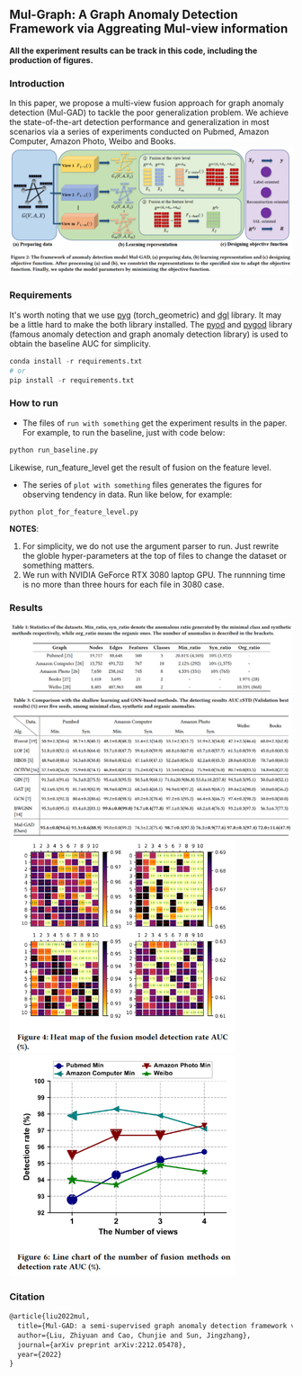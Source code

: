 ## Mul-Graph: A Graph Anomaly Detection Framework via Aggreating Mul-view information

**All the experiment results can be track in this code, including the production of figures.**

### Introduction

In this paper, we propose a multi-view fusion approach for graph anomaly detection (Mul-GAD) to tackle the poor generalization problem. We achieve the state-of-the-art detection performance and generalization in most scenarios via a series of experiments conducted on Pubmed, Amazon Computer, Amazon Photo, Weibo and Books.
![method](images/method.png)

### Requirements
It's worth noting that we use [pyg](https://github.com/pyg-team/pytorch_geometric) (torch_geometric) and [dgl](https://github.com/dmlc/dgl) library. It may be a little hard to make the both library installed. The [pyod](https://github.com/yzhao062/pyod) and [pygod](https://github.com/pygod-team/pygod) library (famous anomaly detection and graph anomaly detection library) is used to obtain the baseline AUC for simplicity.

```python
conda install -r requirements.txt
# or
pip install -r requirements.txt
```
### How to run

* The files of `run with something` get the experiment results in the paper.
For example, to run the baseline, just with code below:
```python
python run_baseline.py
```
Likewise, run_feature_level get the result of fusion on the feature level.

* The series of `plot with something` files generates the figures for observing tendency in data.
Run like below, for example:
```python
python plot_for_feature_level.py
```

**NOTES**:
1. For simplicity, we do not use the argument parser to run. Just rewrite the globle hyper-parameters at the top of files to change the dataset or something matters.
2. We run with NVIDIA GeForce RTX 3080 laptop GPU. The runnning time is no more than three hours for each file in 3080 case. 

### Results
![dataset](images/dataset.png)
![result](images/result.png)
<img src="images/heat_map.png" width="400"/>  <img src="images/plot.png" width="400"/>

### Citation
```html
@article{liu2022mul,
  title={Mul-GAD: a semi-supervised graph anomaly detection framework via aggregating multi-view information},
  author={Liu, Zhiyuan and Cao, Chunjie and Sun, Jingzhang},
  journal={arXiv preprint arXiv:2212.05478},
  year={2022}
}
```
